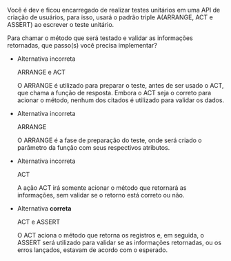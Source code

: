 Você é dev e ficou encarregado de realizar testes unitários em uma API de criação de usuários, para isso, usará o padrão triple A(ARRANGE, ACT e ASSERT) ao escrever o teste unitário.

Para chamar o método que será testado e validar as informações retornadas, que passo(s) você precisa implementar?

- Alternativa incorreta
    
    ARRANGE e ACT
    
    O ARRANGE é utilizado para preparar o teste, antes de ser usado o ACT, que chama a função de resposta. Embora o ACT seja o correto para acionar o método, nenhum dos citados é utilizado para validar os dados.
    
- Alternativa incorreta
    
    ARRANGE
    
    O ARRANGE é a fase de preparação do teste, onde será criado o parâmetro da função com seus respectivos atributos.
    
- Alternativa incorreta
    
    ACT
    
    A ação ACT irá somente acionar o método que retornará as informações, sem validar se o retorno está correto ou não.
    
- Alternativa **correta**
    
    ACT e ASSERT
    
    O ACT aciona o método que retorna os registros e, em seguida, o ASSERT será utilizado para validar se as informações retornadas, ou os erros lançados, estavam de acordo com o esperado.